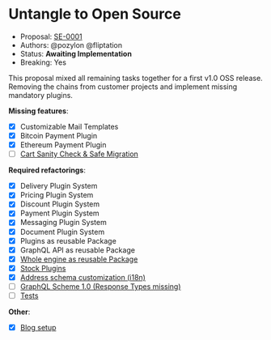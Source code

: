 # Untangle to Open Source

* Proposal: [SE-0001][1]
* Authors: @pozylon @fliptation
* Status: **Awaiting Implementation**
* Breaking: Yes

This proposal mixed all remaining tasks together for a first v1.0 OSS release.
Removing the chains from customer projects and implement missing mandatory plugins.

**Missing features**:
- [x] Customizable Mail Templates
- [x] Bitcoin Payment Plugin
- [x] Ethereum Payment Plugin
- [ ] [Cart Sanity Check & Safe Migration](https://github.com/xecutors/unchained/issues/27)

**Required refactorings**:
- [x] Delivery Plugin System
- [x] Pricing Plugin System
- [x] Discount Plugin System
- [x] Payment Plugin System
- [x] Messaging Plugin System
- [x] Document Plugin System
- [x] Plugins as reusable Package
- [x] GraphQL API as reusable Package
- [x] [Whole engine as reusable Package](https://github.com/xecutors/unchained/issues/26)
- [x] [Stock Plugins](https://github.com/xecutors/unchained/issues/21)
- [x] [Address schema customization (i18n)](https://github.com/xecutors/unchained/issues/14)
- [ ] [GraphQL Scheme 1.0 (Response Types missing)](https://github.com/xecutors/unchained/issues/12)
- [ ] [Tests](https://github.com/xecutors/unchained/issues/3)

**Other**:
- [x] [Blog setup](https://github.com/xecutors/unchained/issues/17)

[1]:	0001-open-source.md

